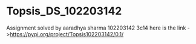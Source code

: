 # Topsis_DS_102203142

Assignment solved by aaradhya sharma 102203142 3c14
here is the link ->https://pypi.org/project/Topsis102203142/0.1/
